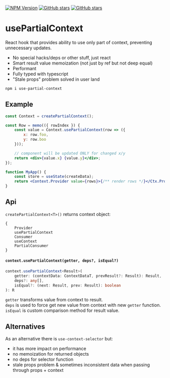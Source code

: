 [![NPM Version](https://badge.fury.io/js/use-partial-context.svg?style=flat)](https://www.npmjs.com/package/use-partial-context)
[![GitHub stars](https://img.shields.io/github/stars/Morglod/use-partial-context.svg?style=social&label=Star&maxAge=2592000)](https://gitHub.com/Morglod/use-partial-context/)
[![GitHub stars](https://img.shields.io/bundlephobia/minzip/use-partial-context)](https://gitHub.com/Morglod/use-partial-context/)

# usePartialContext

React hook that provides ability to use only part of context, preventing unnecessary updates.

-   No special hacks/deps or other stuff, just react
-   Smart result value memoization (not just by ref but not deep equal)
-   Performant
-   Fully typed with typescript
-   "Stale props" problem solved in user land

```sh
npm i use-partial-context
```

## Example

```jsx
const Context = createPartialContext();

const Row = memo(({ rowIndex }) {
    const value = Context.usePartialContext(row => ({
        x: row.foo,
        y: row.boo
    }));

    // component will be updated ONLY for changed x/y
    return <div>{value.x} {value.y}</div>;
});

function MyApp() {
    const store = useState(createData);
    return <Context.Provider value={rows}>{/** render rows */}</Ctx.Provider>;
}
```

## Api

`createPartialContext<T>()` returns context object:

```
{
    Provider
    usePartialContext
    Consumer
    useContext
    PartialConsumer
}
```

#### `context.usePartialContext(getter, deps?, isEqual?)`

```ts
context.usePartialContext<Result>(
    getter: (contextData: ContextDataT, prevResult?: Result): Result,
    deps?: any[],
    isEqual?: (next: Result, prev: Result): boolean
): R
```

`getter` transforms value from context to result.  
`deps` is used to force get new value from context with new `getter` function.  
`isEqual` is custom comparison method for result value.

## Alternatives

As an alternative there is `use-context-selector` but:

-   it has more impact on performance
-   no memoization for returned objects
-   no deps for selector function
-   stale props problem & sometimes inconsistent data when passing through props + context
